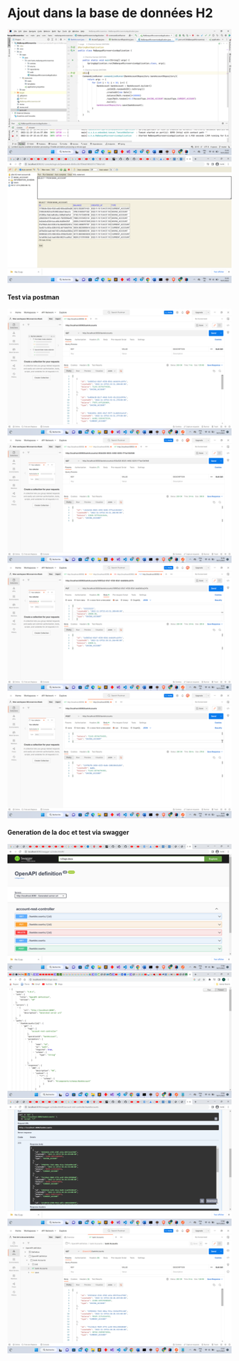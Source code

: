 <h1>Ajout dans la base de données H2</h1>
<img src="captures/partbd.png">
<img src="captures/partbd2.png">
<h4>Test via postman</h4>
<img src="captures/postmanlistaccount.png">
<img src="captures/postmangetaccountbyid.png">
<img src="captures/postmanputaccount.png">
<img src="captures/postmanaddaccount.png">
<h4>Generation de la doc et test via swagger</h4>
<img src="captures/swagger.png">
<img src="captures/docapinavigateur.png">
<img src="captures/swaggertest.png">
<img src="captures/postmanviadoc.png">